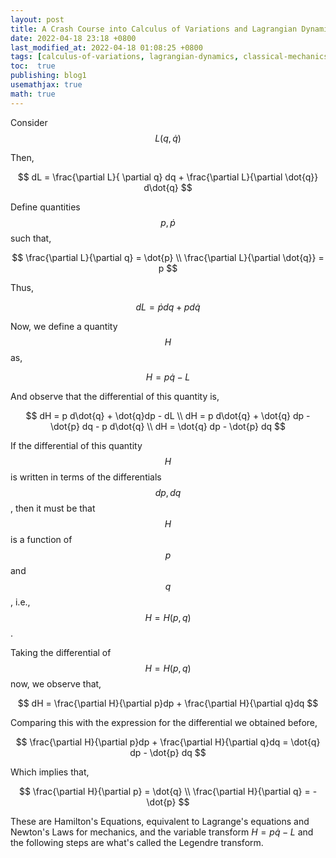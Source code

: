 ```yaml
---
layout: post
title: A Crash Course into Calculus of Variations and Lagrangian Dynamics
date: 2022-04-18 23:18 +0800
last_modified_at: 2022-04-18 01:08:25 +0800
tags: [calculus-of-variations, lagrangian-dynamics, classical-mechanics, mechanics, analytical-mechanics, lagrangians, hamiltonians]
toc:  true
publishing: blog1
usemathjax: true
math: true
---
```


Consider $$ L(q, \dot{q}) $$

Then,

$$
    dL = \frac{\partial L}{ \partial q} dq + \frac{\partial L}{\partial \dot{q}} d\dot{q}
$$

Define quantities $$ p, \dot{p} $$ such that, 

$$ \frac{\partial L}{\partial q}  = \dot{p} \\
  \frac{\partial L}{\partial \dot{q}} = p
$$

Thus,

$$ dL = \dot{p} dq + p d\dot{q} $$

Now, we define a quantity $$ H $$ as,

$$ H = p\dot{q} - L $$

And observe that the differential of this quantity is,

$$ dH = p d\dot{q} + \dot{q}dp - dL \\ 
  dH = p d\dot{q} + \dot{q} dp - \dot{p} dq - p d\dot{q} \\
  dH = \dot{q} dp - \dot{p} dq
$$

If the differential of this quantity $$H$$ is written in terms of the differentials $$dp, dq$$, then it must be that $$H$$ is a function of $$p$$ and $$q$$, i.e., $$H = H(p, q)$$.

Taking the differential of $$H = H(p, q)$$ now, we observe that,

$$
  dH = \frac{\partial H}{\partial p}dp + \frac{\partial H}{\partial q}dq
$$

Comparing this with the expression for the differential we obtained before,

$$
  \frac{\partial H}{\partial p}dp + \frac{\partial H}{\partial q}dq = \dot{q} dp - \dot{p} dq
$$

Which implies that,

$$
  \frac{\partial H}{\partial p} = \dot{q} \\
  \frac{\partial H}{\partial q} = -\dot{p}
$$

These are Hamilton's Equations, equivalent to Lagrange's equations and Newton's Laws for mechanics, and the variable transform $H = p\dot{q} - L$ and the following steps are what's called the Legendre transform. 
